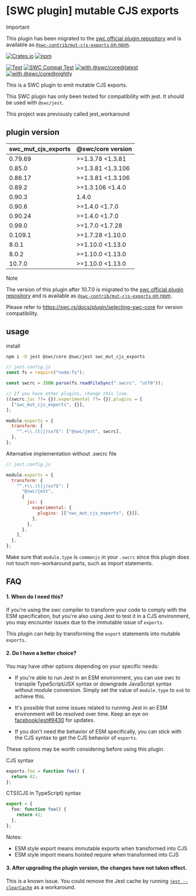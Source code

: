 # [SWC plugin] mutable CJS exports

> [!IMPORTANT]  
> This plugin has been migrated to the [swc official plugin repository](https://github.com/swc-project/plugins) and is available as [`@swc-contrib/mut-cjs-exports` on npm](https://www.npmjs.com/package/@swc-contrib/mut-cjs-exports).

[![Crates.io](https://img.shields.io/crates/v/swc_mut_cjs_exports)](https://crates.io/crates/swc_mut_cjs_exports)
[![npm](https://img.shields.io/npm/v/swc_mut_cjs_exports)](https://www.npmjs.com/package/swc_mut_cjs_exports)

[![Test](https://github.com/magic-akari/swc_mut_cjs_exports/actions/workflows/test.yml/badge.svg)](https://github.com/magic-akari/swc_mut_cjs_exports/actions/workflows/test.yml)
[![SWC Compat Test](https://github.com/magic-akari/swc_mut_cjs_exports/actions/workflows/swc-compat-test.yml/badge.svg)](https://github.com/magic-akari/swc_mut_cjs_exports/actions/workflows/swc-compat-test.yml)
[![with @swc/core@latest](https://github.com/magic-akari/swc_mut_cjs_exports/actions/workflows/cron-latest.yml/badge.svg)](https://github.com/magic-akari/swc_mut_cjs_exports/actions/workflows/cron-latest.yml)
[![with @swc/core@nightly](https://github.com/magic-akari/swc_mut_cjs_exports/actions/workflows/cron-nightly.yml/badge.svg)](https://github.com/magic-akari/swc_mut_cjs_exports/actions/workflows/cron-nightly.yml)

This is a SWC plugin to emit mutable CJS exports.

This SWC plugin has only been tested for compatibility with jest. It should be used with `@swc/jest`.

This project was previously called jest_workaround

## plugin version

| swc_mut_cjs_exports | @swc/core version |
| ------------------- | ----------------- |
| 0.79.69             | >=1.3.78 <1.3.81  |
| 0.85.0              | >=1.3.81 <1.3.106 |
| 0.86.17             | >=1.3.81 <1.3.106 |
| 0.89.2              | >=1.3.106 <1.4.0  |
| 0.90.3              | 1.4.0             |
| 0.90.6              | >=1.4.0 <1.7.0    |
| 0.90.24             | >=1.4.0 <1.7.0    |
| 0.99.0              | >=1.7.0 <1.7.28   |
| 0.109.1             | >=1.7.28 <1.10.0  |
| 8.0.1               | >=1.10.0 <1.13.0  |
| 8.0.2               | >=1.10.0 <1.13.0  |
| 10.7.0              | >=1.10.0 <1.13.0  |

> [!NOTE]  
> The version of this plugin after 10.7.0 is migrated to the [swc official plugin repository](https://github.com/swc-project/plugins) and is available as [`@swc-contrib/mut-cjs-exports` on npm](https://www.npmjs.com/package/@swc-contrib/mut-cjs-exports).
>
> Please refer to https://swc.rs/docs/plugin/selecting-swc-core for version compatibility.

## usage

install

```bash
npm i -D jest @swc/core @swc/jest swc_mut_cjs_exports
```

```js
// jest.config.js
const fs = require("node:fs");

const swcrc = JSON.parse(fs.readFileSync(".swcrc", "utf8"));

// If you have other plugins, change this line.
((swcrc.jsc ??= {}).experimental ??= {}).plugins = [
  ["swc_mut_cjs_exports", {}],
];

module.exports = {
  transform: {
    "^.+\\.(t|j)sx?$": ["@swc/jest", swcrc],
  },
};
```

Alternative implementation without .swcrc file

```JavaScript
// jest.config.js

module.exports = {
  transform: {
    "^.+\\.(t|j)sx?$": [
      "@swc/jest",
      {
        jsc: {
          experimental: {
            plugins: [["swc_mut_cjs_exports", {}]],
          },
        },
      },
    ],
  },
};
```

Make sure that `module.type` is `commonjs` in your `.swcrc` since this plugin
does not touch non-workaround parts, such as import statements.

## FAQ

#### 1. When do I need this?

If you're using the swc compiler to transform your code to comply with the ESM
specification, but you're also using Jest to test it in a CJS environment, you
may encounter issues due to the immutable issue of `exports`.

This plugin can help by transforming the `export` statements into mutable
`exports`.

#### 2. Do I have a better choice?

You may have other options depending on your specific needs:

- If you're able to run Jest in an ESM environment, you can use swc to transpile
  TypeScript/JSX syntax or downgrade JavaScript syntax without module
  conversion. Simply set the value of `module.type` to `es6` to achieve this.

- It's possible that some issues related to running Jest in an ESM environment
  will be resolved over time. Keep an eye on
  [facebook/jest#9430](https://github.com/facebook/jest/issues/9430) for
  updates.

- If you don't need the behavior of ESM specifically, you can stick with the CJS
  syntax to get the CJS behavior of `exports`.

These options may be worth considering before using this plugin.

CJS syntax

```JavaScript
exports.foo = function foo() {
  return 42;
};
```

CTS(CJS in TypeScript) syntax

```TypeScript
export = {
  foo: function foo() {
    return 42;
  },
};
```

Notes:

- ESM style export means immutable exports when transformed into CJS
- ESM style import means hoisted require when transformed into CJS

#### 3. After upgrading the plugin version, the changes have not taken effect.

This is a known issue. You could remove the Jest cache by running
[`jest --clearCache`](https://jestjs.io/docs/cli#--clearcache) as a workaround.
